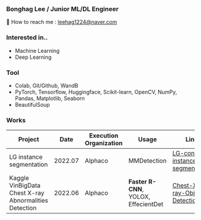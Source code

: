### Bonghag Lee / Junior ML/DL Engineer


 
📧 How to reach me : leehag1224@naver.com

### Interested in..
<!-- Hyunna Kim --> 
- Machine Learning
- Deep Learning

### Tool
-  Colab, Git/Github, WandB
- PyTorch, Tensorflow, Huggingface, Scikit-learn, OpenCV, NumPy, Pandas, Matplotlib, Seaborn
- BeautifulSoup




### Works

Project  | Date | Execution Organization | Usage | Link
---------------------------|------|-------|-----------------|---------------------|
LG instance segmentation | 2022.07 | Alphaco | MMDetection | [LG-contest-instance-segmentation](https://github.com/bbonghag/LG-contest-instance-segmentation)
Kaggle VinBigData Chest X-ray Abnormalities Detection | 2022.06 | Alphaco | **Faster R-CNN**, YOLOX, EffecientDet | [Chest-X-ray-Object-Detection](https://github.com/bbonghag/Chest-X-ray-Object-Detection)




<!--
**bbonghag/bbonghag** is a ✨ _special_ ✨ repository because its `README.md` (this file) appears on your GitHub profile.

Here are some ideas to get you started:

- 🔭 I’m currently working on ...
- 🌱 I’m currently learning ...
- 👯 I’m looking to collaborate on ...
- 🤔 I’m looking for help with ...
- 💬 Ask me about ...
- 📫 How to reach me: ...
- 😄 Pronouns: ...
- ⚡ Fun fact: ...
-->
